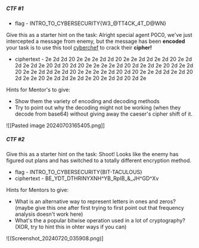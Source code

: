 ##### CTF #1

- flag - INTRO_TO_CYBERSECURITY{W3_@TT4CK_4T_D@WN}

Give this as a starter hint on the task: Alright special agent P0C0, we've just intercepted a message from enemy, but the message has been **encoded** your task is to use this tool [cyberchef](https://gchq.github.io/CyberChef/) to crack their **cipher!**

- ciphertext - 2e 2d 2d 20 2e 2e 2e 2d 2d 20 2e 2e 2d 2d 2e 2d 20 2e 2d 2d 2e 2d 2e 20 2d 20 2d 20 2e 2e 2e 2e 2d 20 2d 2e 2d 2e 20 2d 2e 2d 20 2e 2e 2d 2d 2e 2d 20 2e 2e 2e 2e 2d 20 2d 20 2e 2e 2d 2d 2e 2d 20 2d 2e 2e 20 2e 2d 2d 2e 2d 2e 20 2e 2d 2d 20 2d 2e

Hints for Mentor's to give:
- Show them the variety of encoding and decoding methods
- Try to point out why the decoding might not be working (when they decode from base64) without giving away the caeser's cipher shift of it.

![[Pasted image 20240703165405.png]]


##### CTF #2

Give this as a starter hint on the task: Shoot! Looks like the enemy has figured out plans and has switched to a totally different encryption method.

- flag - INTRO_TO_CYBERSECURITY{BIT-TACULOUS}
- ciphertext - BE_YDT_DTHRINYXNH^YB_RpIB_&_JH^GD^Xv

Hints for Mentors to give:
- What is an alternative way to represent letters in ones and zeros? (maybe give this one after first trying to first point out that frequency analysis doesn't work here)
- What's the a popular bitwise operation used in a lot of cryptography? (XOR, try to hint this in ohter ways if you can)



![(Screenshot_20240720_035908.png)]
